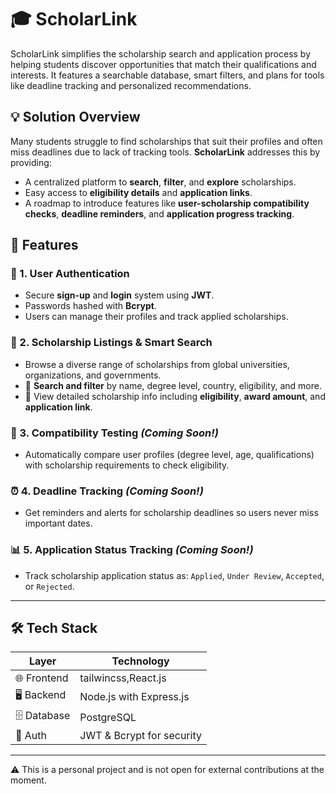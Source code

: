 
# 🎓 **ScholarLink**

ScholarLink simplifies the scholarship search and application process by helping students discover opportunities that match their qualifications and interests. It features a searchable database, smart filters, and plans for tools like deadline tracking and personalized recommendations.



## 💡 **Solution Overview**

Many students struggle to find scholarships that suit their profiles and often miss deadlines due to lack of tracking tools. **ScholarLink** addresses this by providing:

* A centralized platform to **search**, **filter**, and **explore** scholarships.
* Easy access to **eligibility details** and **application links**.
* A roadmap to introduce features like **user-scholarship compatibility checks**, **deadline reminders**, and **application progress tracking**.



## 🚀 **Features**

### 🔐 1. User Authentication

* Secure **sign-up** and **login** system using **JWT**.
* Passwords hashed with **Bcrypt**.
* Users can manage their profiles and track applied scholarships.

### 🎯 2. Scholarship Listings & Smart Search

* Browse a diverse range of scholarships from global universities, organizations, and governments.
* 🔎 **Search and filter** by name, degree level, country, eligibility, and more.
* 📄 View detailed scholarship info including **eligibility**, **award amount**, and **application link**.

### 🧪 3. Compatibility Testing *(Coming Soon!)*

* Automatically compare user profiles (degree level, age, qualifications) with scholarship requirements to check eligibility.

### ⏰ 4. Deadline Tracking *(Coming Soon!)*

* Get reminders and alerts for scholarship deadlines so users never miss important dates.

### 📊 5. Application Status Tracking *(Coming Soon!)*

* Track scholarship application status as: `Applied`, `Under Review`, `Accepted`, or `Rejected`.

---

## 🛠️ **Tech Stack**

| Layer       | Technology                  |
| ----------- | --------------------------- |
| 🌐 Frontend | tailwincss,React.js        |
| 🖥 Backend  | Node.js with Express.js     |
| 🗄 Database | PostgreSQL                  |
| 🔐 Auth     | JWT & Bcrypt for security   |


---

⚠️ This is a personal project and is not open for external contributions at the moment.

